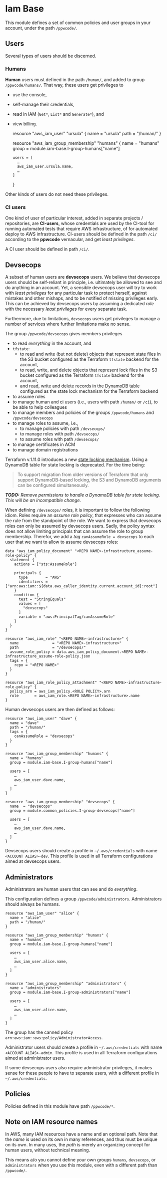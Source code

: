 # Iam Base

This module defines a set of common policies and user groups in your account, under the path `/ppwcode/`.

## Users

Several types of users should be discerned.

### Humans

**Human** users must defined in the path `/human/`, and added to group `/ppwcode/humans/`.
That way, these users get privileges to

- use the console,
- self-manage their credentials,
- read in IAM (`Get*`, `List*` and `Generate*`), and
- view billing.


    resource "aws_iam_user" "ursula" {
      name = "ursula"
      path = "/human/"
    }

    resource "aws_iam_group_membership" "humans" {
      name = "humans"
      group = module.iam-base.I-group-humans["name"]

      users = [
        …
        aws_iam_user.ursula.name,
        …
      ]
    }

Other kinds of users do not need these privileges.

### CI users

One kind of user of particular interest, added in separate projects / repositories, are **CI-users**, whose credentials
are used by the CI-tool for running automated tests that require AWS infrastructure, of for automated deploy to AWS
infrastructure. CI-users should be defined in the path `/ci/` according to the **ppwcode** vernacular, and get
_least privileges_.

A CI user should be defined in path `/ci/`.

## Devsecops

A subset of human users are **devsecops** users. We believe that devsecops users should be self-reliant in principle,
i.e. ultimately be allowed to see and do anything in an account. Yet, a sensible devsecops user will try to work with
_least privileges_ for any particular task to protect herself, against mistakes and other mishaps, and to be notified of
missing privileges early. This can be achieved by devsecops users by assuming a dedicated _role_ with the necessary
_least privileges_ for every separate task.

Furthermore, due to limitations, `devsecops` users get privileges to manage a number of services where further
limitations make no sense.

The group `/ppwcode/devsecops` gives members privileges

- to read _everything_ in the account, and
- `tfstate`:
  - to read and write (but not delete) objects that represent state files in the S3 bucket configured as the Terraform
    `tfstate` backend for the account,
  - to read, write, and delete objects that represent lock files in the S3 bucket configured as the Terraform
    `tfstate` backend for the account, 
  - and read, write and delete records in the DynamoDB table configured as the state lock mechanism for the
    Terraform backend
- to assume roles
- to manage human and ci users (i.e., users with path `/human/` or `/ci`), to be able to help colleagues
- to manage members and policies of the groups `/ppwcode/humans` and `/ppwcode/devsecops`
- to manage roles to assume, i.e.,
  - to manage policies with path `/devsecops/`
  - to manage roles with path `/devsecops/`
  - to assume roles with path `/devsecops/`
- to manage certificates in ACM
- to manage domain registrations


Terraform v.1.11.0 introduces a new [state locking mechanism]. Using a DynamoDB table for state locking is deprecated.
For the time being:

> To support migration from older versions of Terraform that only support DynamoDB-based locking, the S3 and
> DynamoDB arguments can be configured simultaneously.

_**TODO:** Remove permissions to handle a DynamoDB table for state locking. This will be an incompatible change._

When defining `/devsecops/` roles, it is important to follow the following idiom.
Roles require an _assume role policy_, that expresses who can assume the rule from the standpoint of the role. We want
to express that devsecops roles can only be assumed by devsecops users. Sadly, the policy syntax does not allow limiting
principals that can assume the role to group membership. Therefor, we add a _tag_ `canAssumeRole = devsecops` to each
user that we want to allow to assume devsecops roles:

    data "aws_iam_policy_document" "<REPO NAME>-infrastructure_assume-role-policy" {
      statement {
        actions = ["sts:AssumeRole"]

        principals {
          type        = "AWS"
          identifiers = ["arn:aws:iam::${data.aws_caller_identity.current.account_id}:root"]
        }
        condition {
          test = "StringEquals"
          values = [
            "devsecops"
          ]
          variable = "aws:PrincipalTag/canAssumeRole"
        }
      }
    }

    resource "aws_iam_role" "<REPO NAME>-infrastructure>" {
      name               = "<REPO NAME>-infrastructure>"
      path               = "/devsecops/"
      assume_role_policy = data.aws_iam_policy_document.<REPO NAME>-infrastructure_assume-role-policy.json
      tags = {
        repo = "<REPO NAME>"
      }
    }

    resource "aws_iam_role_policy_attachment" "<REPO NAME>-infrastructure-role-policy" {
      policy_arn = aws_iam_policy.<ROLE POLICY>.arn
      role       = aws_iam_role.<REPO NAME>-infrastructure>.name
    }

Human devsecops users are then defined as follows:

    resource "aws_iam_user" "dave" {
      name = "dave"
      path = "/human/"
      tags = {
        canAssumeRole = "devsecops"
      }
    }

    resource "aws_iam_group_membership" "humans" {
      name = "humans"
      group = module.iam-base.I-group-humans["name"]

      users = [
        …
        aws_iam_user.dave.name,
        …
      ]
    }

    resource "aws_iam_group_membership" "devsecops" {
      name  = "devsecops"
      group = module.common_policies.I-group-devsecops["name"]

      users = [
        …
        aws_iam_user.dave.name,
        …
      ]
    }

Devsecops users should create a profile in `~/.aws/credentials` with name `<ACCOUNT ALIAS>-dev`. This profile is used
in all Terraform configurations aimed at devsecops users.

## Administrators

Administrators are human users that can see and do _everything_.

This configuration defines a group `/ppwcode/administrators`. Administrators should always be humans.

    resource "aws_iam_user" "alice" {
      name = "alice"
      path = "/human/"
    }

    resource "aws_iam_group_membership" "humans" {
      name = "humans"
      group = module.iam-base.I-group-humans["name"]

      users = [
        …
        aws_iam_user.alice.name,
        …
      ]
    }

    resource "aws_iam_group_membership" "administrators" {
      name = "administrators"
      group = module.iam-base.I-group-administrators["name"]

      users = [
        …
        aws_iam_user.alice.name,
        …
      ]
    }

The group has the canned policy `arn:aws:iam::aws:policy/AdministratorAccess`.

Administrator users should create a profile in `~/.aws/credentials` with name `<ACCOUNT ALIAS>-admin`. This profile is
used in all Terraform configurations aimed at administrator users.

If some devsecops users also require administrator privileges, it makes sense for these people to have to separate
users, with a different profile in `~/.aws/credentials`.

## Policies

Policies defined in this module have path `/ppwcode/*`.

## Note on IAM resource names

In AWS, many IAM resources have a name and an optional path. Note that the _name_ is used on its own in many references,
and thus must be unique on its own. In many uses, the _path_ is merely an organizing concept for human users, without
technical meaning.

This means a/o you cannot define your own groups `humans`, `devsecops`, or `administrators` when you use this module,
even with a different path than `/ppwcode/`.

[state locking mechanism]: https://developer.hashicorp.com/terraform/language/backend/s3#state-locking
